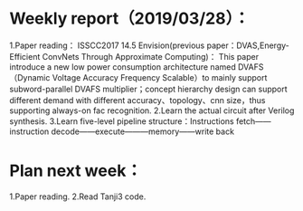 
Weekly report（2019/03/28）：
============
1.Paper reading：
ISSCC2017 14.5 Envision(previous paper：DVAS,Energy-Efficient ConvNets Through Approximate Computing)：
This paper introduce a new low power consumption architecture named DVAFS（Dynamic Voltage Accuracy Frequency Scalable）to mainly support subword-parallel DVAFS multiplier；concept hierarchy design can support different demand with different accuracy、topology、cnn size，thus supporting always-on fac recognition.
2.Learn the actual circuit after Verilog synthesis.
3.Learn five-level pipeline structure：Instructions fetch——instruction decode——execute———memory——write back

Plan next week：
==============
1.Paper reading.
2.Read Tanji3 code.
